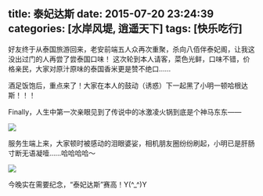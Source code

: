 title: 泰妃达斯
date: 2015-07-20 23:24:39
categories: [水岸风堤, 逍遥天下]
tags: [快乐吃行]
---
好友终于从泰国旅游回来，老安前端五人众再次重聚，杀向八佰伴泰妃阁，让我这没出过门的人再尝了尝泰国口味！
这次轮到本人请客，菜色光鲜，口味不错，价格亲民，大家对原汁原味的泰国香米更是赞不绝口……

酒足饭饱后，重点来了！大家在本人的鼓动（诱惑）下一起黑了小明一顿哈根达斯！！！

Finally，人生中第一次亲眼见到了传说中的冰激凌火锅到底是个神马东东——

![](/img/normal/hgdz01.jpg)

服务生端上来，大家顿时被感动的泪眼婆娑，相机朋友圈纷纷刷起，小明已是肝肠寸断无语凝噎……哈哈哈哈～

![](/img/normal/hgdz02.jpg)

今晚实在需要纪念，“泰妃达斯”赛高！Y(^_^)Y
